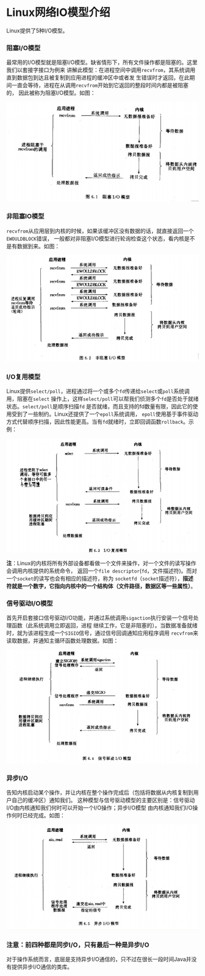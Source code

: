Linux网络IO模型介绍
=============================================
Linux提供了5种I/O模型。

### 阻塞I/O模型
最常用的I/O模型就是阻塞I/O模型。缺省情形下，所有文件操作都是阻塞的。这里我们以套接字接口为例来
讲解此模型：在进程空间中调用`recvfrom`，其系统调用直到数据包到达且被复制到应用进程的缓冲区中或者发
生错误时才返回，在此期间一直会等待，进程在从调用`recvfrom`开始到它返回的整段时间内都是被阻塞的，
因此被称为阻塞I/O模型。如图：

![Linux阻塞IO模型](images/img1.jpg)

### 非阻塞IO模型
`recvfrom`从应用层到内核的时候，如果该缓冲区没有数据的话，就直接返回一个`EWOULDBLOCK`错误，
一般都对非阻塞I/O模型进行轮询检查这个状态，看内核是不是有数据到来。如图：

![Linux非阻塞IO模型](images/img2.jpg)

### I/O复用模型
Linux提供`select/poll`，进程通过将一个或多个`fd`传递给`select`或`poll`系统调用，阻塞在`select`
操作上，这样`select/poll`可以帮我们侦测多个`fd`是否处于就绪状态。`select/poll`是顺序扫描`fd`
是否就绪，而且支持的fd数量有限，因此它的使用受到了一些制约。Linux还提供了一个`epoll`系统调用，
`epoll`使用基于事件驱动方式代替顺序扫描，因此性能更高。当有`fd`就绪时，立即回调函数`rollback`。示例：

![LinuxI/O复用模型](images/img3.jpg)

**注**：Linux的内核将所有外部设备都看做一个文件来操作，对一个文件的读写操作会调用内核提供的系统命令，
返回一个`file descriptor`(`fd`，文件描述符)。而对一个`socket`的读写也会有相应的描述符，称为
`socketfd`（`socket`描述符），**描述符就是一个数字，它指向内核中的一个结构体（文件路径，数据区等一些属性）**。

### 信号驱动I/O模型
首先开启套接口信号驱动I/O功能，并通过系统调用`sigaction`执行安装一个信号处理函数（此系统调用立即返回，进程
继续工作，它是非阻塞的）。当数据准备就绪时，就为该进程生成一个`SIGIO`信号，通过信号回调通知应用程序调用
`recvfrom`来读取数据，并通知主循环函数处理数据。如图：

![Linux信号驱动I/O模型](images/img4.jpg)

### 异步I/O
告知内核启动某个操作，并让内核在整个操作完成后（包括将数据从内核复制到用户自己的缓冲区）通知我们。
这种模型与信号驱动模型的主要区别是：信号驱动I/O由内核通知我们何时可以开始一个I/O操作；异步I/O模型
由内核通知我们I/O操作何时已经完成。如图：

![Linux异步I/O模型](images/img5.jpg)

### 注意：前四种都是同步I/O，只有最后一种是异步I/O
对于操作系统而言，底层是支持异步I/O通信的，只不过在很长一段时间Java并没有提供异步I/O通信的类库。
